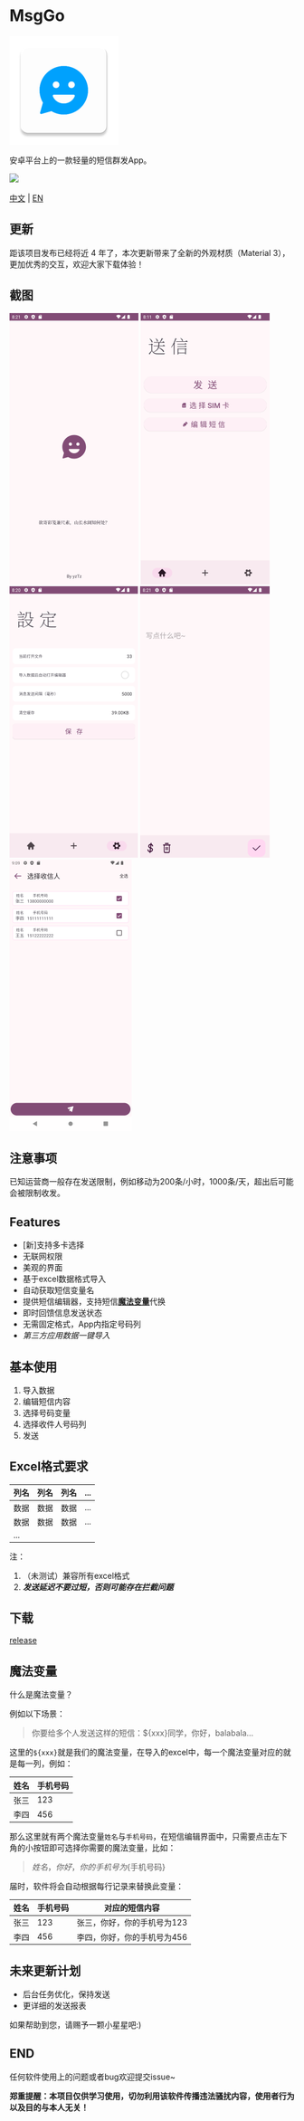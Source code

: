 # MsgGo

![MsgGo](./assets/img.png)

安卓平台上的一款轻量的短信群发App。

![](https://img.shields.io/github/downloads/yztz/MsgGo/total?color=green)

[中文](./README.md) | [EN](./README_EN.md)

## 更新

距该项目发布已经将近 4 年了，本次更新带来了全新的外观材质（Material 3），更加优秀的交互，欢迎大家下载体验！

## 截图

![](./assets/Screenshot_1726993270.png)
![](./assets/Screenshot_1726992705.png)
![](./assets/Screenshot_1726993254.png)
![](./assets/Screenshot_1726993290.png)
![](./assets/Screenshot_1726996160.png)

## 注意事项

已知运营商一般存在发送限制，例如移动为200条/小时，1000条/天，超出后可能会被限制收发。

## Features
* [新]支持多卡选择
* 无联网权限
* 美观的界面
* 基于excel数据格式导入
* 自动获取短信变量名
* 提供短信编辑器，支持短信[**魔法变量**](#魔法变量)代换
* 即时回馈信息发送状态
* 无需固定格式，App内指定号码列
* *第三方应用数据一键导入*

## 基本使用
1. 导入数据
2. 编辑短信内容
3. 选择号码变量
4. 选择收件人号码列
5. 发送

## Excel格式要求
| 列名  | 列名 | 列名 | ... |
|-----|----|----|-----|
| 数据  | 数据 | 数据 | ... |
| 数据  | 数据 | 数据 | ... |
| ... |    |    |     |

注：
1. （未测试）兼容所有excel格式
2. ***发送延迟不要过短，否则可能存在拦截问题***

## 下载
[release](https://github.com/yztz/MsgGo/releases/latest)  

## 魔法变量

什么是魔法变量？

例如以下场景：

> 你要给多个人发送这样的短信：${xxx}同学，你好，balabala...

这里的`${xxx}`就是我们的魔法变量，在导入的excel中，每一个魔法变量对应的就是每一列，例如：

姓名|手机号码
-|-
张三|123
李四|456

那么这里就有两个魔法变量`姓名`与`手机号码`，在短信编辑界面中，只需要点击左下角的小按钮即可选择你需要的魔法变量，比如：

> ${姓名}，你好，你的手机号为${手机号码}

届时，软件将会自动根据每行记录来替换此变量：

姓名|手机号码|对应的短信内容
-|-|-
张三|123|张三，你好，你的手机号为123
李四|456|李四，你好，你的手机号为456


## 未来更新计划

* 后台任务优化，保持发送
* 更详细的发送报表

如果帮助到您，请赐予一颗小星星吧:)  

## END

任何软件使用上的问题或者bug欢迎提交issue~

**郑重提醒：本项目仅供学习使用，切勿利用该软件传播违法骚扰内容，使用者行为以及目的与本人无关！**
